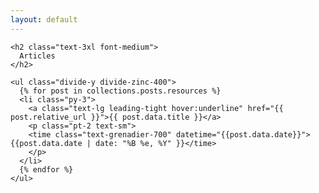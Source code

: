 ```yaml
---
layout: default
---
```


<div class="py-4 bg-grenadier-50">
  <div class="container">

    <h2 class="text-3xl font-medium">
      Articles
    </h2>

    <ul class="divide-y divide-zinc-400">
      {% for post in collections.posts.resources %}
      <li class="py-3">
        <a class="text-lg leading-tight hover:underline" href="{{ post.relative_url }}">{{ post.data.title }}</a>
        <p class="pt-2 text-sm">
        <time class="text-grenadier-700" datetime="{{post.data.date}}">{{post.data.date | date: "%B %e, %Y" }}</time>
        </p>
      </li>
      {% endfor %}
    </ul>

   </div>
</div>
